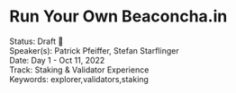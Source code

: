 # Run Your Own Beaconcha.in

Status: Draft 📝  
Speaker(s): Patrick Pfeiffer, Stefan Starflinger    
Date: Day 1 - Oct 11, 2022    
Track: Staking & Validator Experience    
Keywords: explorer,validators,staking    

